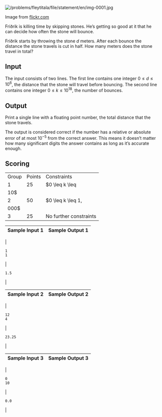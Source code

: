 

![/problems/fleytitala/file/statement/en/img-0001.jpg](/problems/fleytitala/file/statement/en/img-0001.jpg)

 Image from [flickr.com](https://flic.kr/p/fLPcfh)


Friðrik is killing time by skipping stones. He’s getting so
 good at it that he can decide how often the stone will
 bounce.


Friðrik starts by throwing the stone $d$ meters. After each bounce the
 distance the stone travels is cut in half. How many meters does
 the stone travel in total?


Input
-----


The input consists of two lines. The first line contains one
 integer $0 \leq d \leq
 10^6$, the distance that the stone will travel before
 bouncing. The second line contains one integer $0 \leq k \leq 10^{18}$, the number of
 bounces.


Output
------


Print a single line with a floating point number, the total
 distance that the stone travels.


The output is considered correct if the number has a
 relative or absolute error of at most $10^{-5}$ from the correct answer.
 This means it doesn’t matter how many significant digits the
 answer contains as long as it’s accurate enough.


Scoring
-------




|  |  |  |
| --- | --- | --- |
| Group | Points | Constraints |
| 1 | 25 | $0 \leq k \leq
 10$ |
| 2 | 50 | $0 \leq k \leq 1\,
 000$ |
| 3 | 25 | No further constraints |




| Sample Input 1 | Sample Output 1 |
| --- | --- |
| 
```
1
1

```
 | 
```
1.5

```
 |




| Sample Input 2 | Sample Output 2 |
| --- | --- |
| 
```
12
4

```
 | 
```
23.25

```
 |




| Sample Input 3 | Sample Output 3 |
| --- | --- |
| 
```
0
10

```
 | 
```
0.0

```
 |


